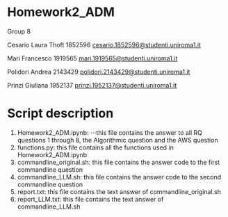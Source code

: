 # Homework2_ADM

Group 8

Cesario Laura Thoft 1852596 cesario.1852596@studenti.uniroma1.it

Mari Francesco 1919565 mari.1919565@studenti.uniroma1.it

Polidori Andrea 2143429 polidori.2143429@studenti.uniroma1.it

Prinzi Giuliana 1952137  prinzi.1952137@studenti.uniroma1.it

# Script description
1. Homework2_ADM.ipynb:
⋅⋅⋅this file contains the answer to all RQ questions 1 through 8, the Algorithmic question and the AWS question
3. functions.py: this file contains all the functions used in Homework2_ADM.ipynb
4. commandline_original.sh: this file contains the answer code to the first commandline question
5. commandline_LLM.sh: this file contains the answer code to the second commandline question
6. report.txt: this file contains the text answer of commandline_original.sh
7. report_LLM.txt: this file contains the text answer of commandline_LLM.sh
